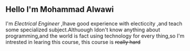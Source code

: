 ## Hello  I'm **Mohammad Alwawi**
I'm _Electrical Engineer_ ,Ihave good experience with electiccity ,and teach some specialized subject.Althuough Idon't know anything about programming,and the world is fact using technology for every thing,so I'm intrested in learing this course,
this course is ~~really hard~~